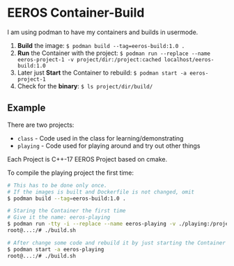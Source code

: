 
# EEROS Container-Build

I am using podman to have my containers and builds in usermode.

1. **Build** the image: `$ podman build --tag=eeros-build:1.0 .`
2. **Run** the Container with the project: `$ podman run --replace --name eeros-project-1 -v project/dir:/project:cached localhost/eeros-build:1.0`
3. Later just **Start** the Container to rebuild: `$ podman start -a eeros-project-1`
4. Check for the **binary**: `$ ls project/dir/build/`

## Example

There are two projects:

* `class` - Code used in the class for learning/demonstrating
* `playing` - Code used for playing around and try out other things

Each Project is C++-17 EEROS Project based on cmake.

To compile the playing project the first time:

```bash
# This has to be done only once.
# If the images is built and Dockerfile is not changed, omit
$ podman build --tag=eeros-build:1.0 .

# Staring the Container the first time
# Give it the name: eeros-playing
$ podman run -tty -i --replace --name eeros-playing -v ./playing:/project:cached localhost/eeros-build:1.0
root@...:/# ./build.sh

# After change some code and rebuild it by just starting the Container
$ podman start -a eeros-playing
root@...:/# ./build.sh
```


